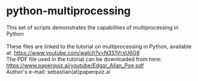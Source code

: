 # python-multiprocessing
This set of scripts demonstrates the capabilities of multiprocessing in Python
<br><br>
These files are linked to the tutorial on multiprocessing in Python, available at: https://www.youtube.com/watch?v=N3S1VrxU6G8<br>
The PDF file used in the tutorial can be downloaded from here: https://www.paperquiz.ai/youtube/Edgar_Allan_Poe.pdf<br>
Author's e-mail: sebastian(at)paperquiz.ai
